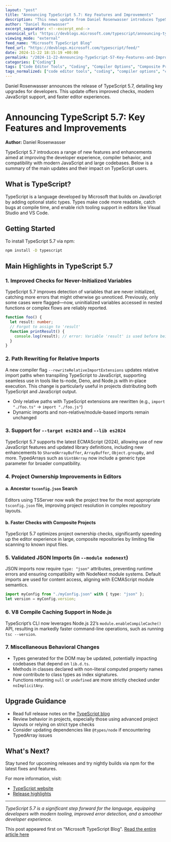 ```yaml
---
layout: "post"
title: "Announcing TypeScript 5.7: Key Features and Improvements"
description: "This news update from Daniel Rosenwasser introduces TypeScript 5.7, highlighting major enhancements such as improved variable initialization checks, new compiler options for path rewriting, support for ECMAScript 2024, and editor experience changes for composite projects. Developers can expect better tooling, faster project checks, and enhanced compilation workflows, especially when working with modern JavaScript and large TypeScript codebases."
author: "Daniel Rosenwasser"
excerpt_separator: <!--excerpt_end-->
canonical_url: "https://devblogs.microsoft.com/typescript/announcing-typescript-5-7/"
viewing_mode: "external"
feed_name: "Microsoft TypeScript Blog"
feed_url: "https://devblogs.microsoft.com/typescript/feed/"
date: 2024-11-22 18:15:19 +00:00
permalink: "/2024-11-22-Announcing-TypeScript-57-Key-Features-and-Improvements.html"
categories: ["Coding"]
tags: ["Code Editor Tools", "Coding", "Compiler Options", "Composite Projects", "ECMAScript", "ES2024", "JavaScript", "News", "Node.js", "npm Packages", "Path Rewriting", "Tsc", "Tsconfig.json", "Type Checking", "TypedArray", "TypeScript", "TypeScript 5.7", "V8 Compile Cache", "VS Code"]
tags_normalized: ["code editor tools", "coding", "compiler options", "composite projects", "ecmascript", "es2024", "javascript", "news", "nodedotjs", "npm packages", "path rewriting", "tsc", "tsconfigdotjson", "type checking", "typedarray", "typescript", "typescript 5dot7", "v8 compile cache", "vs code"]
---
```


Daniel Rosenwasser announces the release of TypeScript 5.7, detailing key upgrades for developers. This update offers improved checks, modern JavaScript support, and faster editor experiences.<!--excerpt_end-->

# Announcing TypeScript 5.7: Key Features and Improvements

**Author:** Daniel Rosenwasser

TypeScript 5.7 introduces a range of new features and enhancements aimed at improving the developer experience, compiler behavior, and compatibility with modern JavaScript and large codebases. Below is a summary of the main updates and their impact on TypeScript users.

## What is TypeScript?

TypeScript is a language developed by Microsoft that builds on JavaScript by adding optional static types. Types make code more readable, catch bugs at compile time, and enable rich tooling support in editors like Visual Studio and VS Code.

## Getting Started

To install TypeScript 5.7 via npm:

```bash
npm install -D typescript
```

## Main Highlights in TypeScript 5.7

### 1. Improved Checks for Never-Initialized Variables

TypeScript 5.7 improves detection of variables that are never initialized, catching more errors that might otherwise go unnoticed. Previously, only some cases were flagged—now, uninitialized variables accessed in nested functions or complex flows are reliably reported.

```typescript
function foo() {
  let result: number;
  // Forgot to assign to 'result'
  function printResult() {
    console.log(result); // error: Variable 'result' is used before being assigned.
  }
}
```

### 2. Path Rewriting for Relative Imports

A new compiler flag `--rewriteRelativeImportExtensions` updates relative import paths when transpiling TypeScript to JavaScript, supporting seamless use in tools like ts-node, Deno, and Node.js with in-place execution. This change is particularly useful in projects distributing both TypeScript and JavaScript output.

- Only relative paths with TypeScript extensions are rewritten (e.g., `import "./foo.ts"` → `import "./foo.js"`)
- Dynamic imports and non-relative/module-based imports remain unchanged

### 3. Support for `--target es2024` and `--lib es2024`

TypeScript 5.7 supports the latest ECMAScript (2024), allowing use of new JavaScript features and updated library definitions, including new enhancements to `SharedArrayBuffer`, `ArrayBuffer`, `Object.groupBy`, and more. TypedArrays such as `Uint8Array` now include a generic type parameter for broader compatibility.

### 4. Project Ownership Improvements in Editors

#### a. Ancestor `tsconfig.json` Search

Editors using TSServer now walk the project tree for the most appropriate `tsconfig.json` file, improving project resolution in complex repository layouts.

#### b. Faster Checks with Composite Projects

TypeScript 5.7 optimizes project ownership checks, significantly speeding up the editor experience in large, composite repositories by limiting file scanning to known input files.

### 5. Validated JSON Imports (in `--module nodenext`)

JSON imports now require `type: "json"` attributes, preventing runtime errors and ensuring compatibility with NodeNext module systems. Default imports are used for content access, aligning with ECMAScript module semantics.

```typescript
import myConfig from "./myConfig.json" with { type: "json" };
let version = myConfig.version;
```

### 6. V8 Compile Caching Support in Node.js

TypeScript’s CLI now leverages Node.js 22’s `module.enableCompileCache()` API, resulting in markedly faster command-line operations, such as running `tsc --version`.

### 7. Miscellaneous Behavioral Changes

- Types generated for the DOM may be updated, potentially impacting codebases that depend on `lib.d.ts`.
- Methods in classes declared with non-literal computed property names now contribute to class types as index signatures.
- Functions returning `null` or `undefined` are more strictly checked under `noImplicitAny`.

## Upgrade Guidance

- Read full release notes on the [TypeScript blog](https://devblogs.microsoft.com/typescript/announcing-typescript-5-7/)
- Review behavior in projects, especially those using advanced project layouts or relying on strict type checks
- Consider updating dependencies like `@types/node` if encountering TypedArray issues

## What's Next?

Stay tuned for upcoming releases and try nightly builds via npm for the latest fixes and features.

For more information, visit:

- [TypeScript website](https://www.typescriptlang.org/)
- [Release highlights](https://devblogs.microsoft.com/typescript/announcing-typescript-5-7/)

---
_TypeScript 5.7 is a significant step forward for the language, equipping developers with modern tooling, improved error detection, and a smoother developer experience._

This post appeared first on "Microsoft TypeScript Blog". [Read the entire article here](https://devblogs.microsoft.com/typescript/announcing-typescript-5-7/)
